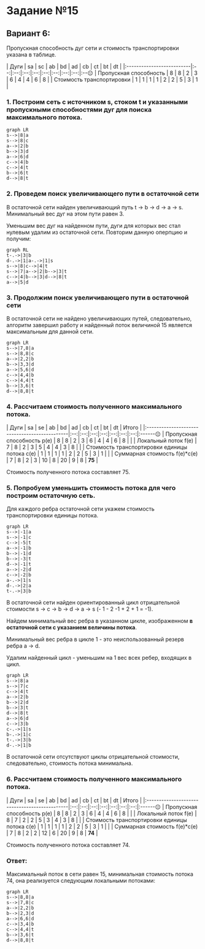 # Задание №15
## Вариант 6:

Пропускная способность дуг сети и стоимость транспортировки указана в таблице.

| Дуги | sa | sc | ab | bd | ad | cb | ct | bt | dt |
|:--------------------------|:--:|:--:|:--:|:--:|:--:|:--:|:--:|:--:|:--😐
| Пропускная способность | 8 | 8 | 2 | 3 | 6 | 4 | 4 | 6 | 8 |
| Стоимость транспортировки | 1 | 1 | 1 | 1 | 2 | 2 | 5 | 3 | 1 |

### 1. Построим сеть с источником **s**, стоком **t** и указанными пропускными способностями дуг для поиска максимального потока.

```mermaid
graph LR
s-->|8|a
s-->|8|с
a-->|2|b
b-->|3|d
a-->|6|d
c-->|4|b
c-->|4|t
b-->|6|t
d-->|8|t
```

### 2. Проведем поиск увеличивающего пути в остаточной сети
В остаточной сети найден увеличивающий путь t -> b -> d -> a -> s. Минимальный вес дуг на этом пути равен 3.

Уменьшим вес дуг на найденном пути, дуги для которых вес стал нулевым удалим из остаточной сети. Повторим данную оперпцию и получим:

```mermaid
graph RL
t-.->|3|b
d-.->|1|a-.->|1|s
s-->|8|c-->|4|t
s-->|7|a-->|2|b-->|3|t
c-->|4|b-->|3|d-->|8|t
a-->|5|d
```
### 3. Продолжим поиск увеличивающего пути в остаточной сети

В остаточной сети не найдено увеличивающих путей, следовательно, алгоритм завершил работу и найденный поток величиной 15 является максимальным для данной сети.

```mermaid
graph LR
s-->|7,8|a
s-->|8,8|с
a-->|2,2|b
b-->|3,3|d
a-->|5,6|d
c-->|4,4|b
c-->|4,4|t
b-->|3,6|t
d-->|8,8|t
```

### 4. Рассчитаем стоимость полученного максимального потока.

| Дуги | sa | se | ab | bd | ad | cb | ct | bt | dt | Итого |
|:----------------------------------------------|:--:|:--:|:--:|:--:|:--:|:--:|:--:|:------😐
| Пропускная способность p(e) | 8 | 8 | 2 | 3 | 6 | 4 | 4 | 6 | 8 | |
| Локальный поток f(e) | 7 | 8 | 2 | 3 | 5 | 4 | 4 | 3 | 8 | |
| Стоимость транспортировки единицы потока c(e) | 1 | 1 | 1 | 1 | 2 | 2 | 5 | 3 | 1 | |
| Суммарная стоимость f(e)*c(e) | 7 | 8 | 2 | 3 | 10 | 8 | 20 | 9 | 8 | **75** |

Стоимость полученного потока составляет 75.

### 5. Попробуем уменьшить стоимость потока для чего построим остаточную сеть.
Для каждого ребра остаточной сети укажем стоимость транспортировки единицы потока.

```mermaid
graph LR
s-->|-1|a
s-->|-1|c
c-->|-5|t
a-->|-1|b
b-->|-1|d
b-->|-3|t
d-->|-1|t
a-->|-2|d
c-->|-2|b
a-.->|1|s
d-.->|2|a
t-.->|3|b
```

В остаточной сети найден ориентированный цикл отрицательной стоимости s -> c -> b -> d -> a -> s (- 1 - 2 -1 + 2 + 1 = -1).

Найдем минимальный вес ребра в указанном цикле, изображенном **в остаточной сети с указанием величины потока**.

Минимальный вес ребра в цикле 1 - это неиспользованный резерв ребра a -> d.

Удалим найденный цикл - уменьшим на 1 вес всех ребер, входящих в цикл.

```mermaid
graph LR
s-->|8|a
s-->|7|c
c-->|4|t
a-->|2|b
b-->|2|d
b-->|3|t
d-->|8|t
a-->|6|d
c-->|3|b
c-.->|1|s
b-.->|1|c
t-.->|3|b
d-.->|1|b
```

В остаточной сети отсутствуют циклы отрицательной стоимости, следовательно, стоимость потока минимальна.

### 6. Рассчитаем стоимость полученного максимального потока.

| Дуги | sa | se | ab | bd | ad | cb | ct | bt | dt | Итого |
|:----------------------------------------------|:--:|:--:|:--:|:--:|:--:|:--:|:--:|:------😐
| Пропускная способность p(e) | 8 | 8 | 2 | 3 | 6 | 4 | 4 | 6 | 8 | |
| Локальный поток f(e) | 8 | 7 | 2 | 2 | 5 | 3 | 4 | 3 | 8 | |
| Стоимость транспортировки единицы потока c(e) | 1 | 1 | 1 | 1 | 2 | 2 | 5 | 3 | 1 | |
| Суммарная стоимость f(e)*c(e) | 7 | 8 | 2 | 2 | 12 | 6 | 20 | 9 | 8 | **74** |

Стоимость полученного потока составляет 74.

### Ответ:
Максимальный поток в сети равен 15, минимальная стоимость потока 74, она реализуется следующим локальными потоками:

```mermaid
graph LR
s-->|8,8|a
s-->|7,8|с
a-->|2,2|b
b-->|2,3|d
a-->|6,6|d
c-->|3,4|b
c-->|4,4|t
b-->|3,6|t
d-->|8,8|t
```
